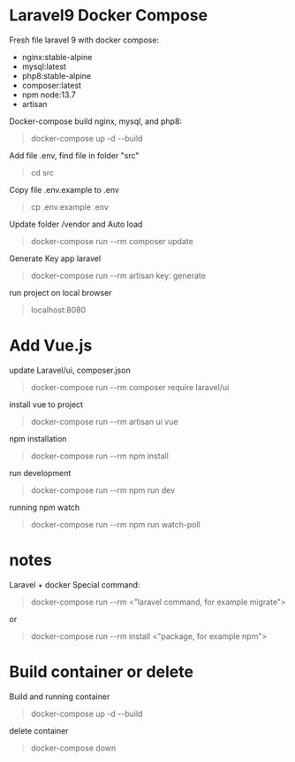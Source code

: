 # Laravel9 Docker Compose

Fresh file laravel 9 with docker compose:
  - nginx:stable-alpine
  - mysql:latest
  - php8:stable-alpine
  - composer:latest
  - npm node:13.7
  - artisan



Docker-compose build nginx, mysql, and php8:
> docker-compose up -d --build

Add file .env, find file in folder "src"
> cd src

Copy file .env.example to .env
> cp .env.example .env

Update folder /vendor and Auto load
> docker-compose run --rm composer update

Generate Key app laravel
> docker-compose run --rm artisan key: generate

run project on local browser
> localhost:8080


#  Add Vue.js

update Laravel/ui, composer.json
> docker-compose run --rm composer require laravel/ui

install vue to project
>  docker-compose run --rm artisan ui vue 

npm installation
>  docker-compose run --rm npm install 

run development
> docker-compose run --rm npm run dev  

running npm watch
>  docker-compose run --rm npm run watch-poll



# notes

Laravel + docker Special command:
> docker-compose run --rm <"laravel command, for example migrate">

or
> docker-compose run --rm install <"package,  for example npm">

# Build container or delete

Build and running container
> docker-compose up -d --build

delete container
> docker-compose down







